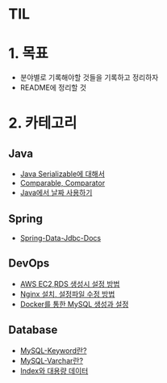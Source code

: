 # TIL
# 1. 목표

- 분야별로 기록해야할 것들을 기록하고 정리하자
- README에 정리할 것

# 2. 카테고리

## Java
- [Java Serializable에 대해서](https://github.com/102092/TIL/blob/master/java/Java%2CDB%20Serializable.md)
- [Comparable, Comparator](https://github.com/102092/TIL/blob/master/java/Comparable%2CComparator.md)
- [Java에서 날짜 사용하기](https://github.com/102092/TIL/blob/master/java/%EB%82%A0%EC%A7%9C-%EA%B3%84%EC%82%B0%ED%95%98%EA%B8%B0.md)

## Spring
- [Spring-Data-Jdbc-Docs](https://github.com/102092/TIL/blob/master/spring/sprig-data-jdbc-docs.md)

## DevOps
- [AWS EC2,RDS 생성시 설정 방법](https://github.com/102092/TIL/blob/master/devOps/AWS%20EC2%2CRDS%20%EC%84%A4%EC%A0%95.md)
- [Nginx 설치, 설정파일 수정 방법](https://github.com/102092/TIL/blob/master/devOps/Nginx%20%EC%84%A4%EC%B9%98%2C%20%EC%84%A4%EC%A0%95%ED%8C%8C%EC%9D%BC%20%EC%88%98%EC%A0%95.md)
- [Docker를 통한 MySQL 생성과 설정](https://github.com/102092/TIL/blob/master/docker/Docker%EC%83%9D%EC%84%B1%2CMySQL%20%EC%84%A4%EC%B9%98.md)

## Database
- [MySQL-Keyword란?](https://github.com/102092/TIL/blob/master/database/MySQL-Keyword.md)
- [MySQL-Varchar란?](https://github.com/102092/TIL/blob/master/database/MySQL-varchar%EC%97%90%20%EB%8C%80%ED%95%B4.md)
- [Index와 대용량 데이터](https://github.com/102092/TIL/blob/master/database/index-%EB%8C%80%EC%9A%A9%EB%9F%89-%EB%8D%B0%EC%9D%B4%ED%84%B0-%EB%84%A3%EA%B8%B0-%EC%8B%A4%EC%8A%B5.md)

